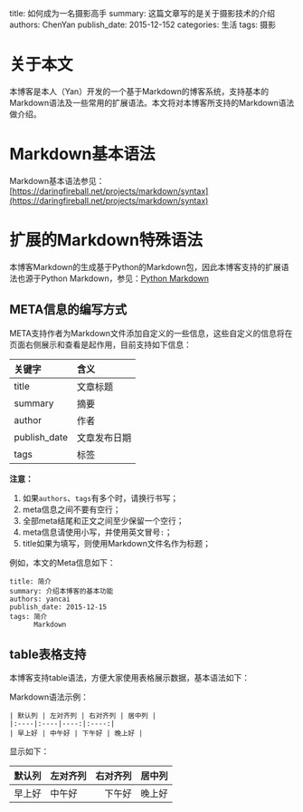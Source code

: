 title: 如何成为一名摄影高手
summary: 这篇文章写的是关于摄影技术的介绍
authors: ChenYan
publish_date: 2015-12-152
categories: 生活
tags: 摄影

# 关于本文

本博客是本人（Yan）开发的一个基于Markdown的博客系统，支持基本的Markdown语法及一些常用的扩展语法。本文将对本博客所支持的Markdown语法做介绍。

# Markdown基本语法

Markdown基本语法参见：  
[https://daringfireball.net/projects/markdown/syntax](https://daringfireball.net/projects/markdown/syntax)

# 扩展的Markdown特殊语法

本博客Markdown的生成基于Python的Markdown包，因此本博客支持的扩展语法也源于Python Markdown，参见：[Python Markdown](https://pythonhosted.org/Markdown/)

## META信息的编写方式

META支持作者为Markdown文件添加自定义的一些信息，这些自定义的信息将在页面右侧展示和查看是起作用，目前支持如下信息：

| 关键字       | 含义         |
|:-------------|:-------------|
| title        | 文章标题     |
| summary      | 摘要         |
| author       | 作者         |
| publish_date | 文章发布日期 |
| tags         | 标签         |

**注意：**  

 1. 如果`authors`、`tags`有多个时，请换行书写；
 2. meta信息之间不要有空行；
 3. 全部meta结尾和正文之间至少保留一个空行；
 4. meta信息请使用小写，并使用英文冒号`:`；
 5. title如果为填写，则使用Markdown文件名作为标题；


例如，本文的Meta信息如下：

    title: 简介
    summary: 介绍本博客的基本功能
    authors: yancai
    publish_date: 2015-12-15
    tags: 简介
          Markdown


## table表格支持

本博客支持table语法，方便大家使用表格展示数据，基本语法如下：

Markdown语法示例：  

    | 默认列 | 左对齐列 | 右对齐列 | 居中列 |
    |:----|:----|----:|:----:|
    | 早上好 | 中午好 | 下午好 | 晚上好 |


显示如下：  

| 默认列 | 左对齐列 | 右对齐列 | 居中列 |
|:-------|:---------|---------:|:------:|
| 早上好 | 中午好   |   下午好 | 晚上好 |
